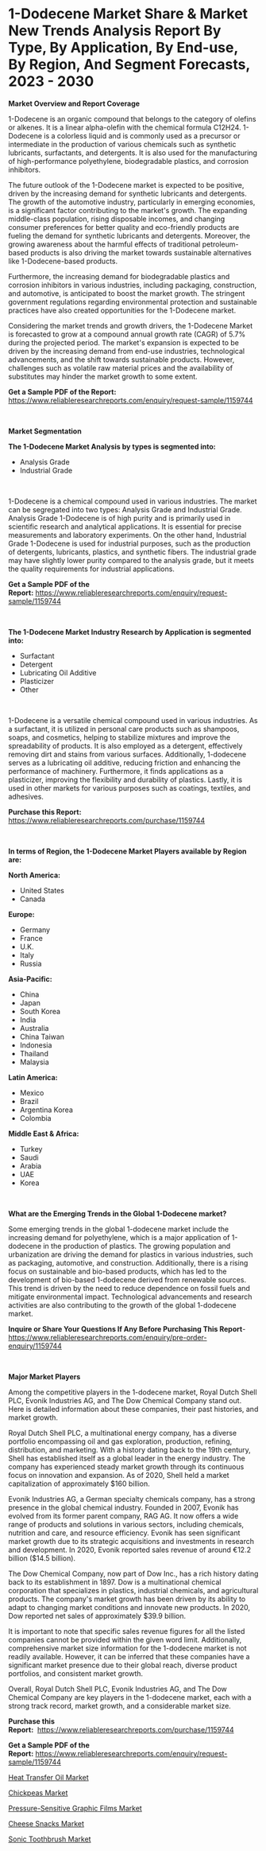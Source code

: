 <p><h1>1-Dodecene Market Share & Market New Trends Analysis Report By Type, By Application, By End-use, By Region, And Segment Forecasts, 2023 - 2030</h1></p><p><strong>Market Overview and Report Coverage</strong></p>
<p><p>1-Dodecene is an organic compound that belongs to the category of olefins or alkenes. It is a linear alpha-olefin with the chemical formula C12H24. 1-Dodecene is a colorless liquid and is commonly used as a precursor or intermediate in the production of various chemicals such as synthetic lubricants, surfactants, and detergents. It is also used for the manufacturing of high-performance polyethylene, biodegradable plastics, and corrosion inhibitors.</p><p>The future outlook of the 1-Dodecene market is expected to be positive, driven by the increasing demand for synthetic lubricants and detergents. The growth of the automotive industry, particularly in emerging economies, is a significant factor contributing to the market's growth. The expanding middle-class population, rising disposable incomes, and changing consumer preferences for better quality and eco-friendly products are fueling the demand for synthetic lubricants and detergents. Moreover, the growing awareness about the harmful effects of traditional petroleum-based products is also driving the market towards sustainable alternatives like 1-Dodecene-based products.</p><p>Furthermore, the increasing demand for biodegradable plastics and corrosion inhibitors in various industries, including packaging, construction, and automotive, is anticipated to boost the market growth. The stringent government regulations regarding environmental protection and sustainable practices have also created opportunities for the 1-Dodecene market.</p><p>Considering the market trends and growth drivers, the 1-Dodecene Market is forecasted to grow at a compound annual growth rate (CAGR) of 5.7% during the projected period. The market's expansion is expected to be driven by the increasing demand from end-use industries, technological advancements, and the shift towards sustainable products. However, challenges such as volatile raw material prices and the availability of substitutes may hinder the market growth to some extent.</p></p>
<p><strong>Get a Sample PDF of the Report:</strong> <a href="https://www.reliableresearchreports.com/enquiry/request-sample/1159744">https://www.reliableresearchreports.com/enquiry/request-sample/1159744</a></p>
<p>&nbsp;</p>
<p><strong>Market Segmentation</strong></p>
<p><strong>The 1-Dodecene Market Analysis by types is segmented into:</strong></p>
<p><ul><li>Analysis Grade</li><li>Industrial Grade</li></ul></p>
<p>&nbsp;</p>
<p><p>1-Dodecene is a chemical compound used in various industries. The market can be segregated into two types: Analysis Grade and Industrial Grade. Analysis Grade 1-Dodecene is of high purity and is primarily used in scientific research and analytical applications. It is essential for precise measurements and laboratory experiments. On the other hand, Industrial Grade 1-Dodecene is used for industrial purposes, such as the production of detergents, lubricants, plastics, and synthetic fibers. The industrial grade may have slightly lower purity compared to the analysis grade, but it meets the quality requirements for industrial applications.</p></p>
<p><strong>Get a Sample PDF of the Report:</strong>&nbsp;<a href="https://www.reliableresearchreports.com/enquiry/request-sample/1159744">https://www.reliableresearchreports.com/enquiry/request-sample/1159744</a></p>
<p>&nbsp;</p>
<p><strong>The 1-Dodecene Market Industry Research by Application is segmented into:</strong></p>
<p><ul><li>Surfactant</li><li>Detergent</li><li>Lubricating Oil Additive</li><li>Plasticizer</li><li>Other</li></ul></p>
<p>&nbsp;</p>
<p><p>1-Dodecene is a versatile chemical compound used in various industries. As a surfactant, it is utilized in personal care products such as shampoos, soaps, and cosmetics, helping to stabilize mixtures and improve the spreadability of products. It is also employed as a detergent, effectively removing dirt and stains from various surfaces. Additionally, 1-dodecene serves as a lubricating oil additive, reducing friction and enhancing the performance of machinery. Furthermore, it finds applications as a plasticizer, improving the flexibility and durability of plastics. Lastly, it is used in other markets for various purposes such as coatings, textiles, and adhesives.</p></p>
<p><strong>Purchase this Report:</strong>&nbsp; <a href="https://www.reliableresearchreports.com/purchase/1159744">https://www.reliableresearchreports.com/purchase/1159744</a></p>
<p>&nbsp;</p>
<p><strong>In terms of Region, the 1-Dodecene Market Players available by Region are:</strong></p>
<p>
    <p> <strong> North America: </strong>
        <ul>
            <li>United States</li>
            <li>Canada</li>
        </ul>
        </p> 
    <p> <strong> Europe: </strong>
        <ul>
            <li>Germany</li>
            <li>France</li>
            <li>U.K.</li>
            <li>Italy</li>
            <li>Russia</li>
        </ul>
        </p> 
    <p> <strong> Asia-Pacific: </strong>
        <ul>
            <li>China</li>
            <li>Japan</li>
            <li>South Korea</li>
            <li>India</li>
            <li>Australia</li>
            <li>China Taiwan</li>
            <li>Indonesia</li>
            <li>Thailand</li>
            <li>Malaysia</li>
        </ul>
        </p> 
    <p> <strong> Latin America: </strong>
        <ul>
            <li>Mexico</li>
            <li>Brazil</li>
            <li>Argentina Korea</li>
            <li>Colombia</li>
        </ul>
        </p> 
    <p> <strong> Middle East & Africa: </strong>
        <ul>
            <li>Turkey</li>
            <li>Saudi</li>
            <li>Arabia</li>
            <li>UAE</li>
            <li>Korea</li>
        </ul>
    </p>
    </p>
<p>&nbsp;</p>
<p><strong>What are the Emerging Trends in the Global 1-Dodecene market?</strong></p>
<p><p>Some emerging trends in the global 1-dodecene market include the increasing demand for polyethylene, which is a major application of 1-dodecene in the production of plastics. The growing population and urbanization are driving the demand for plastics in various industries, such as packaging, automotive, and construction. Additionally, there is a rising focus on sustainable and bio-based products, which has led to the development of bio-based 1-dodecene derived from renewable sources. This trend is driven by the need to reduce dependence on fossil fuels and mitigate environmental impact. Technological advancements and research activities are also contributing to the growth of the global 1-dodecene market.</p></p>
<p><strong>Inquire or Share Your Questions If Any Before Purchasing This Report</strong>- <a href="https://www.reliableresearchreports.com/enquiry/pre-order-enquiry/1159744">https://www.reliableresearchreports.com/enquiry/pre-order-enquiry/1159744</a></p>
<p>&nbsp;</p>
<p><strong>Major Market Players</strong></p>
<p><p>Among the competitive players in the 1-dodecene market, Royal Dutch Shell PLC, Evonik Industries AG, and The Dow Chemical Company stand out. Here is detailed information about these companies, their past histories, and market growth.</p><p>Royal Dutch Shell PLC, a multinational energy company, has a diverse portfolio encompassing oil and gas exploration, production, refining, distribution, and marketing. With a history dating back to the 19th century, Shell has established itself as a global leader in the energy industry. The company has experienced steady market growth through its continuous focus on innovation and expansion. As of 2020, Shell held a market capitalization of approximately $160 billion.</p><p>Evonik Industries AG, a German specialty chemicals company, has a strong presence in the global chemical industry. Founded in 2007, Evonik has evolved from its former parent company, RAG AG. It now offers a wide range of products and solutions in various sectors, including chemicals, nutrition and care, and resource efficiency. Evonik has seen significant market growth due to its strategic acquisitions and investments in research and development. In 2020, Evonik reported sales revenue of around €12.2 billion ($14.5 billion).</p><p>The Dow Chemical Company, now part of Dow Inc., has a rich history dating back to its establishment in 1897. Dow is a multinational chemical corporation that specializes in plastics, industrial chemicals, and agricultural products. The company's market growth has been driven by its ability to adapt to changing market conditions and innovate new products. In 2020, Dow reported net sales of approximately $39.9 billion.</p><p>It is important to note that specific sales revenue figures for all the listed companies cannot be provided within the given word limit. Additionally, comprehensive market size information for the 1-dodecene market is not readily available. However, it can be inferred that these companies have a significant market presence due to their global reach, diverse product portfolios, and consistent market growth.</p><p>Overall, Royal Dutch Shell PLC, Evonik Industries AG, and The Dow Chemical Company are key players in the 1-dodecene market, each with a strong track record, market growth, and a considerable market size.</p></p>
<p><strong>Purchase this Report:</strong>&nbsp;&nbsp;<a href="https://www.reliableresearchreports.com/purchase/1159744">https://www.reliableresearchreports.com/purchase/1159744</a></p>
<p></p>
<p><strong>Get a Sample PDF of the Report:</strong>&nbsp;<a href="https://www.reliableresearchreports.com/enquiry/request-sample/1159744">https://www.reliableresearchreports.com/enquiry/request-sample/1159744</a></p>
<p><p><a href="https://medium.com/@itzelheller546/heat-transfer-oil-market-size-growth-forecast-2023-2030-2ab4c60edfff">Heat Transfer Oil Market</a></p><p><a href="https://www.linkedin.com/pulse/chickpeas-market-size-share-amp-trends-analysis-report-application-nrtke/">Chickpeas Market</a></p><p><a href="https://github.com/gdfhhhj/Market-Research-Report-List-1/blob/main/pressure-sensitive-graphic-films-market.md">Pressure-Sensitive Graphic Films Market</a></p><p><a href="https://www.linkedin.com/pulse/decoding-cheese-snacks-market-deep-dive-latest-trends-5fhme/">Cheese Snacks Market</a></p><p><a href="https://medium.com/@jaylonlesch/sonic-toothbrush-market-size-growth-forecast-2023-2030-3fba4349d141">Sonic Toothbrush Market</a></p></p>